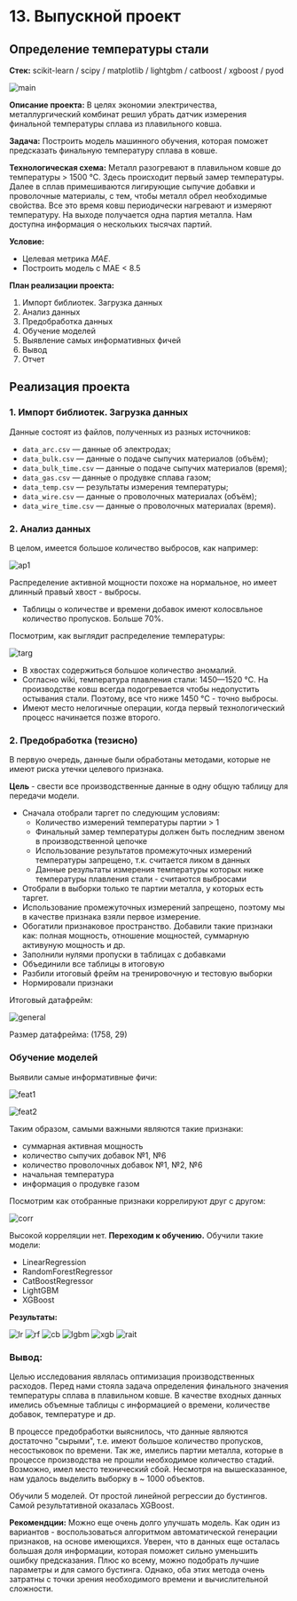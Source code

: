 # 13. Выпускной проект

## Определение температуры стали

**Стек:** scikit-learn / scipy / matplotlib / lightgbm / catboost / xgboost / pyod

![main](pics/main.jpg)

**Описание проекта:** В целях экономии электричества, металлургический комбинат решил убрать датчик измерения финальной температуры сплава из плавильного ковша.

**Задача:** Построить модель машинного обучения, которая поможет предсказать финальную температуру сплава в ковше.

**Технологическая схема:** Металл разогревают в плавильном ковше до температуры > 1500 °C. Здесь происходит первый замер температуры. Далее в сплав примешиваются лигирующие сыпучие добавки и проволочные материалы, с тем, чтобы металл обрел необходимые свойства. Все это время ковш периодически нагревают и измеряют температуру. На выходе получается одна партия металла. Нам доступна информация о нескольких тысячах партий.

**Условие:** 
- Целевая метрика *MAE*. 
- Построить модель с MAE < 8.5 

**План реализации проекта:**
1. Импорт библиотек. Загрузка данных
1. Анализ данных
1. Предобработка данных
1. Обучение моделей
1. Выявление самых информативных фичей
1. Вывод
1. Отчет

## Реализация проекта

### 1. Импорт библиотек. Загрузка данных

Данные состоят из файлов, полученных из разных источников:

- `data_arc.csv` — данные об электродах;
- `data_bulk.csv` — данные о подаче сыпучих материалов (объём);
- `data_bulk_time.csv` *—* данные о подаче сыпучих материалов (время);
- `data_gas.csv` — данные о продувке сплава газом;
- `data_temp.csv` — результаты измерения температуры;
- `data_wire.csv` — данные о проволочных материалах (объём);
- `data_wire_time.csv` — данные о проволочных материалах (время).

### 2. Анализ данных

В целом, имеется большое количество выбросов, как например: 

![ap1](pics/ap1.png)

Распределение активной мощности похоже на нормальное, но имеет длинный правый хвост - выбросы.

- Таблицы о количестве и времени добавок имеют колосвльное количество пропусков. Больше 70%.

Посмотрим, как выглядит распределение температуры:

![targ](pics/target1.png)

- В хвостах содержиться большое количество аномалий.
- Согласно wiki, температура плавления стали: 1450—1520 °C. На производстве ковш всегда подогревается чтобы недопустить остывания стали. Поэтому, все что ниже 1450 °C - точно выбросы.
- Имеют место нелогичные операции, когда первый технологический процесс начинается позже второго.

### 2. Предобработка (тезисно)

В первую очередь, данные были обработаны методами, которые не имеют риска утечки целевого признака.

**Цель** - свести все производственные данные в одну общую таблицу для передачи модели.

- Сначала отобрали таргет по следующим условиям:
  - Количество измерений температуры партии > 1
  - Финальный замер температуры должен быть последним звеном в производственной цепочке
  - Использование результатов промежуточных измерений температуры запрещено, т.к. считается ликом в данных
  - Данные результаты измерения температуры которых ниже температуры плавления стали - считаются выбросами
- Отобрали в выборки только те партии металла, у которых есть таргет.
- Использование промежуточных измерений запрещено, поэтому мы в качестве признака взяли первое измерение.
- Обогатили признаковое пространство. Добавили такие признаки как: полная мощность, отношение мощностей, суммарную активуную мощность и др.
- Заполнили нулями пропуски в таблицах с добавками
- Объединили все таблицы в итоговую
- Разбили итоговый фрейм на тренировочную и тестовую выборки
- Нормировали признаки

Итоговый датафрейм:

![general](pics/general.png)

Размер датафрейма: (1758, 29)

### Обучение моделей

Выявили самые информативные фичи:

![feat1](pics/feat1.png)

![feat2](pics/feat2.png)

Таким образом, самыми важными являются такие признаки: 
- суммарная активная мощность
- количество сыпучих добавок №1, №6
- количество проволочных добавок №1, №2, №6
- начальная температура
- информация о продувке газом

Посмотрим как отобранные признаки коррелируют друг с другом:

![corr](pics/corr.png)

Высокой корреляции нет. **Переходим к обучению.** Обучили такие модели:
- LinearRegression
- RandomForestRegressor
- CatBoostRegressor
- LightGBM
- XGBoost

**Результаты:**

![lr](pics/lr.png)
![rf](pics/rf.png)
![cb](pics/cb.png)
![lgbm](pics/lgbm.png)
![xgb](pics/xgb.png)
![rait](pics/rait.png)

### Вывод:

Целью исследования являлась оптимизация производственных расходов. Перед нами стояла задача определения финального значения температуры сплава в плавильном ковше. В качестве входных данных имелись объемные таблицы с информацией о времени, количестве добавок, температуре и др. 

В процессе предобработки выяснилось, что данные являются достаточно "сырыми", т.е. имеют большое количество пропусков, несостыковок по времени. Так же, имелись партии металла, которые в процессе производства не прошли необходимое количество стадий. Возможно, имел место технический сбой. Несмотря на вышесказанное, нам удалось выделить выборку в ~ 1000 объектов. 

Обучили 5 моделей. От простой линейной регрессии до бустингов. Самой результативной оказалась XGBoost.

**Рекомендции:** Можно еще очень долго улучшать модель. Как один из вариантов - воспользоваться алгоритмом автоматической генерации признаков, на основе имеющихся. Уверен, что в данных еще осталась большая доля информации, которая поможет сильно уменьшить ошибку предсказания. Плюс ко всему, можно подобрать лучшие параметры и для самого бустинга. Однако, оба этих метода очень затратны с точки зрения необходимого времени и вычислительной сложности.

